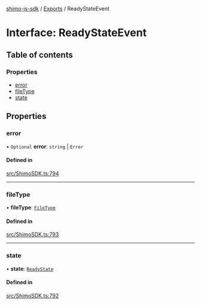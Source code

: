 [shimo-js-sdk](../README.md) / [Exports](../modules.md) / ReadyStateEvent

# Interface: ReadyStateEvent

## Table of contents

### Properties

- [error](ReadyStateEvent.md#error)
- [fileType](ReadyStateEvent.md#filetype)
- [state](ReadyStateEvent.md#state)

## Properties

### error

• `Optional` **error**: `string` \| `Error`

#### Defined in

[src/ShimoSDK.ts:794](https://github.com/shimohq/shimo-js-sdk/blob/1c3ae23/src/ShimoSDK.ts#L794)

___

### fileType

• **fileType**: [`FileType`](../enums/FileType.md)

#### Defined in

[src/ShimoSDK.ts:793](https://github.com/shimohq/shimo-js-sdk/blob/1c3ae23/src/ShimoSDK.ts#L793)

___

### state

• **state**: [`ReadyState`](../enums/ReadyState.md)

#### Defined in

[src/ShimoSDK.ts:792](https://github.com/shimohq/shimo-js-sdk/blob/1c3ae23/src/ShimoSDK.ts#L792)
